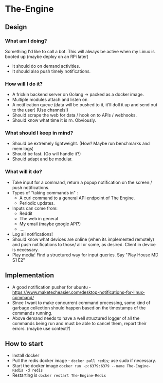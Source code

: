 # The-Engine

## Design

### What am I doing?

Something I'd like to call a bot. This will always be active when my Linux is booted up (maybe deploy on an RPi later)

* It should do on demand activities.
* It should also push timely notifications.

### How will I do it?

* A frickin backend server on Golang -> packed as a docker image.
* Multiple modules attach and listen on.
* A notification queue (data will be pushed to it, it'll doll it up and send out to the user) (Use channels!)
* Should scrape the web for data / hook on to APIs / webhooks.
* Should know what time it is rn. Obviously.

### What should I keep in mind?
* Should be extremely lightweight. (How? Maybe run benchmarks and mem logs)
* Should be fast. (Go will handle it?)
* Should adapt and be modular.

### What will it do?
* Take input for a command, return a popup notification on the screen / push notifications.
* Types of "taking commands in" :
    * A curl command to a general API endpoint of The Engine.
    * Periodic updates.
* Inputs can come from:
    * Reddit
    * The web in general
    * My email (maybe google API?)
    * ....
* Log all notifications!
* Should know what devices are online (when its implemented remotely) and push notifications to those/ all or some, as desired. Client in device is necessary.
* Play media! Find a structured way for input queries. Say "Play House MD S1 E2"


## Implementation

* A good notification pusher for ubuntu - https://www.maketecheasier.com/desktop-notifications-for-linux-command/
* Since I want to make concurrent command processing, some kind of garbage collection should happen based on the timestamps of the commands running.
* Above demand needs to have a well structured logger of all the commands being run and must be able to cancel them, report their errors. (maybe use context?)


## How to start

* Install docker
* Pull the redis docker image - `docker pull redis`; use sudo if necessary.
* Start the docker image `docker run -p:6379:6379 --name The-Engine-Redis -d redis`
* Restarting is `docker restart The-Engine-Redis`